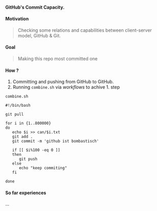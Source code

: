 
#### GitHub's Commit Capacity.


#### Motivation 
> Checking some relations and capabilities between client-server model, GitHub & Git.

#### Goal
> Making this repo most committed one

#### How ?
1. Committing and pushing from GitHub to GitHub. 
2. Running `combine.sh` via <i>workflows</i> to achive 1. step

<code>combine.sh</code>
```shell
#!/bin/bash

git pull

for i in {1..800000}
do
   echo $i >> can/$i.txt
   git add . 
   git commit -m 'github ist bombastisch'

   if [[ $i%100 -eq 0 ]]
   then 
      git push
   else
      echo "keep commiting"   
   fi
  
done
```

#### So far experiences
... 
